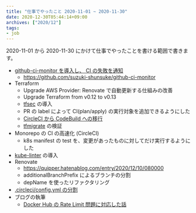```yaml
---
title: "仕事でやったこと 2020-11-01 ~ 2020-11-30"
date: 2020-12-30T05:44:14+09:00
archives: ["2020/12"]
tags:
- job
---
```


2020-11-01 から 2020-11-30 にかけて仕事でやったことを書ける範囲で書きます。

- [github-ci-monitor を導入し、 CI の失敗を通知](/github-ci-monitor/)
  - https://github.com/suzuki-shunsuke/github-ci-monitor
- Terraform
  - Upgrade AWS Provider: Renovate で自動更新する仕組みの改善
  - Upgrade Terraform from v0.12 to v0.13
  - [tfsec](https://github.com/tfsec/tfsec) の導入
  - PR の label によって CI(plan/apply) の実行対象を追加できるようにした
  - [CircleCI から CodeBuild への移行](https://quipper.hatenablog.com/entry/2020/12/03/080000)
  - [tfmigrate](https://github.com/minamijoyo/tfmigrate) の検証
- Monorepo の CI の高速化 (CircleCI)
  - k8s manifest の test を、変更があったものに対してだけ実行するようにした
- [kube-linter](https://github.com/stackrox/kube-linter) の導入
- Renovate
  - https://quipper.hatenablog.com/entry/2020/12/10/080000
  - additionalBranchPrefix によるブランチの分割
  - depName を使ったリファクタリング
- [.circleci/config.yml の分割](https://quipper.hatenablog.com/entry/2020/12/01/080000)
- ブログの執筆
  - [Docker Hub の Rate Limit 問題に対応した話](https://quipper.hatenablog.com/entry/2020/11/02/080000)
